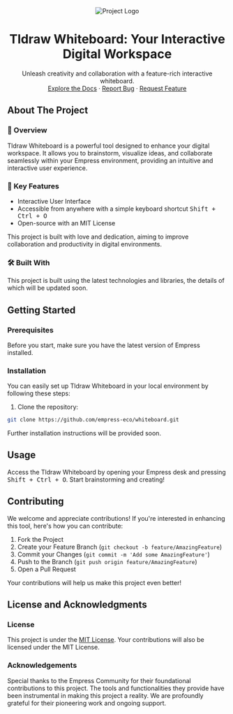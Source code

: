 <div align="center">
  <img src="https://grow.empress.eco/uploads/default/original/2X/1/1f1e1044d3864269d2a613577edb9763890422ab.png" alt="Project Logo">
  <h1 align="center">Tldraw Whiteboard: Your Interactive Digital Workspace</h1>
  <p align="center">
    Unleash creativity and collaboration with a feature-rich interactive whiteboard.
    <br />
    <a href="https://grow.empress.eco/">Explore the Docs</a>
    ·
    <a href="https://github.com/empress-eco/whiteboard/issues">Report Bug</a>
    ·
    <a href="https://github.com/empress-eco/whiteboard/issues">Request Feature</a>
  </p>
</div>

## About The Project

### 📖 Overview
Tldraw Whiteboard is a powerful tool designed to enhance your digital workspace. It allows you to brainstorm, visualize ideas, and collaborate seamlessly within your Empress environment, providing an intuitive and interactive user experience.

### 🌟 Key Features
- Interactive User Interface
- Accessible from anywhere with a simple keyboard shortcut <kbd>Shift + Ctrl + O</kbd>
- Open-source with an MIT License

This project is built with love and dedication, aiming to improve collaboration and productivity in digital environments.

### 🛠 Built With
This project is built using the latest technologies and libraries, the details of which will be updated soon.

## Getting Started

### Prerequisites
Before you start, make sure you have the latest version of Empress installed.

### Installation
You can easily set up Tldraw Whiteboard in your local environment by following these steps:

1. Clone the repository:
```sh
git clone https://github.com/empress-eco/whiteboard.git
```
Further installation instructions will be provided soon.

## Usage
Access the Tldraw Whiteboard by opening your Empress desk and pressing <kbd>Shift + Ctrl + O</kbd>. Start brainstorming and creating!

## Contributing
We welcome and appreciate contributions! If you're interested in enhancing this tool, here's how you can contribute:

1. Fork the Project
2. Create your Feature Branch (`git checkout -b feature/AmazingFeature`)
3. Commit your Changes (`git commit -m 'Add some AmazingFeature'`)
4. Push to the Branch (`git push origin feature/AmazingFeature`)
5. Open a Pull Request

Your contributions will help us make this project even better!

## License and Acknowledgments

### License
This project is under the [MIT License](https://github.com/empress-eco/whiteboard/blob/main/LICENSE). Your contributions will also be licensed under the MIT License.

### Acknowledgements
Special thanks to the Empress Community for their foundational contributions to this project. The tools and functionalities they provide have been instrumental in making this project a reality. We are profoundly grateful for their pioneering work and ongoing support.